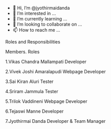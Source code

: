 - 👋 Hi, I’m @jyothirmaidanda
- 👀 I’m interested in ...
- 🌱 I’m currently learning ...
- 💞️ I’m looking to collaborate on ...
- 📫 How to reach me ...

<!---
jyothirmaidanda/jyothirmaidanda is a ✨ special ✨ repository because its `README.md` (this file) appears on your GitHub profile.
You can click the Preview link to take a look at your changes.
--->
 Roles and Responsibilities
 
  Members.                    Roles
  
1.Vikas Chandra Mallampati	  Developer

2.Vivek Joshi Amaralapudi	    Webpage Developer

3.Sai Kiran Aluri	            Tester

4.Sriram Jammula	            Tester

5.Trilok Vaddineni	          Webpage Developer

6.Tejaswi Manne	              Developer

7.Jyothirmai Danda	          Developer & Team Manager
